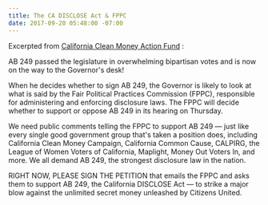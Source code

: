 ```yaml
---
title: The CA DISCLOSE Act & FPPC
date: 2017-09-20 05:48:00 -07:00
---
```


Excerpted from [California Clean Money Action Fund](http://www.cacleanaction.org/) :

AB 249 passed the legislature in overwhelming bipartisan votes and is now on the way to the Governor's desk!

When he decides whether to sign AB 249, the Governor is likely to look at what is said by the Fair Political Practices Commission (FPPC), responsible for administering and enforcing disclosure laws.  The FPPC will decide whether to support or oppose AB 249 in its hearing on Thursday.

We need public comments telling the FPPC to support AB 249 — just like every single good government group that's taken a position does, including California Clean Money Campaign, California Common Cause, CALPIRG, the League of Women Voters of California, Maplight, Money Out Voters In, and more.  We all demand AB 249, the strongest disclosure law in the nation.

RIGHT NOW, PLEASE SIGN THE PETITION that emails the FPPC and asks them to support AB 249, the California DISCLOSE Act — to strike a major blow against the unlimited secret money unleashed by Citizens United.